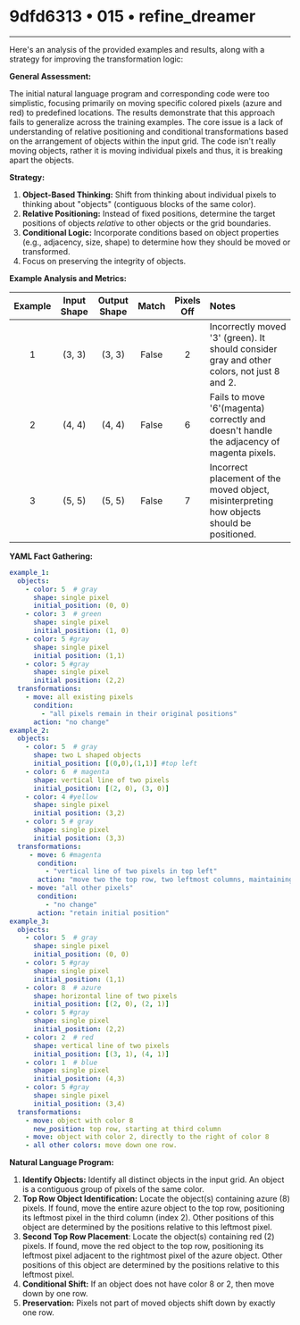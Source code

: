 # 9dfd6313 • 015 • refine_dreamer

---
Here's an analysis of the provided examples and results, along with a strategy for improving the transformation logic:

**General Assessment:**

The initial natural language program and corresponding code were too simplistic, focusing primarily on moving specific colored pixels (azure and red) to predefined locations. The results demonstrate that this approach fails to generalize across the training examples. The core issue is a lack of understanding of relative positioning and conditional transformations based on the arrangement of objects within the input grid. The code isn't really moving objects, rather it is moving individual pixels and thus, it is breaking apart the objects.

**Strategy:**

1.  **Object-Based Thinking:** Shift from thinking about individual pixels to thinking about "objects" (contiguous blocks of the same color).
2.  **Relative Positioning:** Instead of fixed positions, determine the target positions of objects *relative* to other objects or the grid boundaries.
3.  **Conditional Logic:** Incorporate conditions based on object properties (e.g., adjacency, size, shape) to determine how they should be moved or transformed.
4. Focus on preserving the integrity of objects.

**Example Analysis and Metrics:**

| Example | Input Shape | Output Shape | Match | Pixels Off | Notes                                                                                       |
| :-----: | :---------: | :----------: | :---: | :--------: | :------------------------------------------------------------------------------------------ |
|    1    |   (3, 3)    |   (3, 3)    | False |     2      | Incorrectly moved '3' (green).  It should consider gray and other colors, not just 8 and 2.     |
|    2    |   (4, 4)    |   (4, 4)    | False |     6      | Fails to move '6'(magenta) correctly and doesn't handle the adjacency of magenta pixels.    |
|    3    |   (5, 5)    |   (5, 5)    | False |     7      | Incorrect placement of the moved object, misinterpreting how objects should be positioned. |

**YAML Fact Gathering:**

```yaml
example_1:
  objects:
    - color: 5  # gray
      shape: single pixel
      initial_position: (0, 0)
    - color: 3  # green
      shape: single pixel
      initial_position: (1, 0)
    - color: 5 #gray
      shape: single pixel
      initial position: (1,1)
    - color: 5 #gray
      shape: single pixel
      initial position: (2,2)
  transformations:
    - move: all existing pixels
      condition:
        - "all pixels remain in their original positions"
      action: "no change"
example_2:
  objects:
    - color: 5  # gray
      shape: two L shaped objects
      initial_position: [(0,0),(1,1)] #top left
    - color: 6  # magenta
      shape: vertical line of two pixels
      initial_position: [(2, 0), (3, 0)]
    - color: 4 #yellow
      shape: single pixel
      initial position: (3,2)
    - color: 5 # gray
      shape: single pixel
      initial position: (3,3)
  transformations:
     - move: 6 #magenta
       condition: 
         - "vertical line of two pixels in top left"
       action: "move two the top row, two leftmost columns, maintaining shape"
     - move: "all other pixels"
       condition:
         - "no change"
       action: "retain initial position"
example_3:
  objects:
    - color: 5  # gray
      shape: single pixel
      initial_position: (0, 0)
    - color: 5 #gray
      shape: single pixel
      initial_position: (1,1)
    - color: 8  # azure
      shape: horizontal line of two pixels
      initial_position: [(2, 0), (2, 1)]
    - color: 5 #gray
      shape: single pixel
      initial_position: (2,2)
    - color: 2  # red
      shape: vertical line of two pixels
      initial_position: [(3, 1), (4, 1)]
    - color: 1  # blue
      shape: single pixel
      initial_position: (4,3)
    - color: 5 #gray
      shape: single pixel
      initial_position: (3,4)
  transformations:
    - move: object with color 8
      new_position: top row, starting at third column
    - move: object with color 2, directly to the right of color 8
    - all other colors: move down one row.
```

**Natural Language Program:**

1.  **Identify Objects:** Identify all distinct objects in the input grid. An object is a contiguous group of pixels of the same color.
2. **Top Row Object Identification:** Locate the object(s) containing azure (8) pixels. If found, move the entire azure object to the top row, positioning its leftmost pixel in the third column (index 2). Other positions of this object are determined by the positions relative to this leftmost pixel.
3.  **Second Top Row Placement**: Locate the object(s) containing red (2) pixels. If found, move the red object to the top row, positioning its leftmost pixel adjacent to the rightmost pixel of the azure object. Other positions of this object are determined by the positions relative to this leftmost pixel.
4. **Conditional Shift:** If an object does not have color 8 or 2, then move down by one row.
5. **Preservation:** Pixels not part of moved objects shift down by exactly one row.


